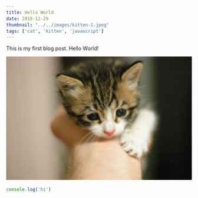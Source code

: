 ```yaml
---
title: Hello World
date: 2018-12-29
thumbnail: "../../images/kitten-1.jpeg"
tags: ['cat', 'kitten', 'javascript']
---
```


This is my first blog post. Hello World!

![Kitten One](../../images/kitten-1.jpeg)

```javascript
console.log('hi')
```